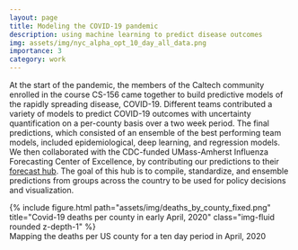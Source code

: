 ```yaml
---
layout: page
title: Modeling the COVID-19 pandemic
description: using machine learning to predict disease outcomes
img: assets/img/nyc_alpha_opt_10_day_all_data.png
importance: 3
category: work
---
```


At the start of the pandemic, the members of the Caltech community enrolled in the course CS-156 came together to build predictive models of the rapidly spreading disease, COVID-19.  Different teams contributed a variety of models to predict COVID-19 outcomes with uncertainty quantification on a per-county basis over a two week period.  The final predictions, which consisted of an ensemble of the best performing team models, included epidemiological, deep learning, and regression models. We then collaborated with the CDC-funded UMass-Amherst Influenza Forecasting Center of Excellence, by contributing our predictions to their [forecast hub](https://www.nature.com/articles/s41597-022-01517-w).  The goal of this hub is to compile, standardize, and ensemble predictions from groups across the country to be used for policy decisions and visualization.


<div class="row justify-content-sm-center">
    <div class="col-7">
        {% include figure.html path="assets/img/deaths_by_county_fixed.png" title="Covid-19 deaths per county in early April, 2020" class="img-fluid rounded z-depth-1" %}
    </div>
</div>
<div class="caption">
    Mapping the deaths per US county for a ten day period in April, 2020
</div>
